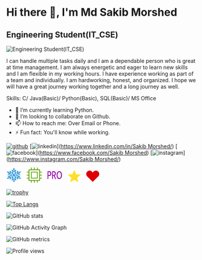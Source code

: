 # Hi there 👋, I'm Md Sakib Morshed
## Engineering Student(IT_CSE)
![Engineering Student(IT_CSE)](https://scontent.fdac20-1.fna.fbcdn.net/v/t39.30808-6/342178160_242231135049519_5276591173337015370_n.jpg?stp=dst-jpg_s552x414&_nc_cat=100&ccb=1-7&_nc_sid=da31f3&_nc_ohc=acxM5DkuCygAX_wfFye&_nc_ht=scontent.fdac20-1.fna&oh=00_AfDOrmMpnOM2lWmhXPLAtp7ClSxndCHpAbTOwmtftcTUmg&oe=64ECC63B)

I can handle multiple tasks daily and I am a dependable person who is great at time management. I am always energetic and eager to learn new skills and I am flexible in my working hours. I have experience working as part of a team and individually. I am hardworking, honest, and organized. I hope we will have a great journey working together and a long journey as well.

Skills: C/ Java(Basic)/ Python(Basic), SQL(Basic)/ MS Office

- 🌱 I’m currently learning Python. 
- 👯 I’m looking to collaborate on Github. 
- 📫 How to reach me: Over Email or Phone. 
- ⚡ Fun fact: You'll know while working. 

[<img src='https://cdn.jsdelivr.net/npm/simple-icons@3.0.1/icons/github.svg' alt='github' height='40'>](https://github.com/SakibICE)  [<img src='https://cdn.jsdelivr.net/npm/simple-icons@3.0.1/icons/linkedin.svg' alt='linkedin' height='40'>]([https://www.linkedin.com/in/Sakib Morshed/](https://www.linkedin.com/in/sakib-morshed-28219a210/))  [<img src='https://cdn.jsdelivr.net/npm/simple-icons@3.0.1/icons/facebook.svg' alt='facebook' height='40'>]([https://www.facebook.com/Sakib Morshed](https://www.facebook.com/ahmed.sakib.188478))  [<img src='https://cdn.jsdelivr.net/npm/simple-icons@3.0.1/icons/instagram.svg' alt='instagram' height='40'>]([https://www.instagram.com/Sakib Morshed/](https://www.instagram.com/sakibmorshed872017/?fbclid=IwAR0oOKsVztaPnZi8BB6ySK0NBK0odjjj0hsTaAgXzsybdeGoDSr-Nco7PWY))  


<a href='https://archiveprogram.github.com/'><img src='https://raw.githubusercontent.com/acervenky/animated-github-badges/master/assets/acbadge.gif' width='40' height='40'></a> <a href='https://docs.github.com/en/developers'><img src='https://raw.githubusercontent.com/acervenky/animated-github-badges/master/assets/devbadge.gif' width='40' height='40'></a> <a href='https://github.com/pricing'><img src='https://raw.githubusercontent.com/acervenky/animated-github-badges/master/assets/pro.gif' width='40' height='40'></a> <a href='https://stars.github.com/'><img src='https://raw.githubusercontent.com/acervenky/animated-github-badges/master/assets/starbadge.gif' width='35' height='35'></a> <a href='https://docs.github.com/en/github/supporting-the-open-source-community-with-github-sponsors'><img src='https://raw.githubusercontent.com/acervenky/animated-github-badges/master/assets/sponsorbadge.gif' width='35' height='35'></a> 

[![trophy](https://github-profile-trophy.vercel.app/?username=SakibICE)](https://github.com/ryo-ma/github-profile-trophy)

[![Top Langs](https://github-readme-stats.vercel.app/api/top-langs/?username=SakibICE)](https://github.com/anuraghazra/github-readme-stats)

![GitHub stats](https://github-readme-stats.vercel.app/api?username=SakibICE&show_icons=true&count_private=true)  

![GitHub Activity Graph](https://activity-graph.herokuapp.com/graph?username=SakibICE)  

![GitHub metrics](https://metrics.lecoq.io/SakibICE)  

![Profile views](https://gpvc.arturio.dev/SakibICE)  
